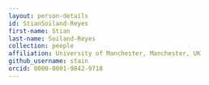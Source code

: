 ```yaml
---
layout: person-details
id: StianSoiland-Reyes
first-name: Stian
last-name: Soiland-Reyes
collection: people
affiliation: University of Manchester, Manchester, UK
github_username: stain
orcid: 0000-0001-9842-9718
---
```

